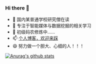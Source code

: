 ### Hi there 👋


- 🔭 国内某普通学校研究僧在读
- 🌱 专注于智能媒体与数据挖掘的相关学习
- 👯 初级码农修炼中......
- 📫 [个人博客，欢迎来踩](https://wnxy.xyz/)
- 😄 努力做一个胆大、心细的人！！！

[![Anurag's github stats](https://github-readme-stats.vercel.app/api?username=wnxy)](https://github.com/anuraghazra/github-readme-stats)

<!--
**wnxy/wnxy** is a ✨ _special_ ✨ repository because its `README.md` (this file) appears on your GitHub profile.

Here are some ideas to get you started:

- 🔭 I’m currently working on ...
- 🌱 I’m currently learning ...
- 👯 I’m looking to collaborate on ...
- 🤔 I’m looking for help with ...
- 💬 Ask me about ...
- 📫 How to reach me: ...
- 😄 Pronouns: ...
- ⚡ Fun fact: ...
-->

